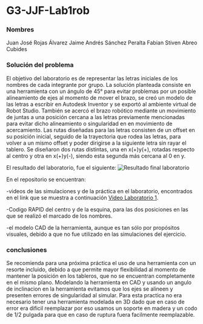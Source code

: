 # G3-JJF-Lab1rob
### Nombres
Juan José Rojas Álvarez
Jaime Andrés Sánchez Peralta
Fabian Stiven Abreo Cubides
### Solución del problema
El objetivo del laboratorio es de representar las letras iniciales de los nombres de cada integrante por grupo.
La solución planteada consiste en una herramienta con un ángulo de 45° para evitar problemas por un posible alineamiento de ejes al momento de mover el brazo, se creó un modelo de las letras a escribir en Autodesk Inventor y se exportó al ambiente virtual de Robot Studio. También se acercó el brazo robótico mediante un movimiento de juntas a una posición cercana a las letras previamente mencionadas para evitar dicho alineamiento o singularidad en en movimiento de acercamiento. Las rutas diseñadas para las letras consisten de un offset en su posición inicial, seguido de la trayectoria que rodea las letras, para volver a un mismo offset y poder dirigirse a la siguiente letra sin rayar el tablero. Se diseñaron dos rutas distintas, una en x(+)y(+), rotadas respecto al centro y otra en x(+)y(-), siendo esta segunda más cercana al 0 en y.

El resultado del laboratorio, fue el siguiente:
![Resultado final laboratorio](drive.google.com/file/d/1lQ5JUMA3xT-8_DehqiqwM6muVTgrXkPd/view?usp=share_link)

En el repositorio se encuentran: 

-videos de las simulaciones y de la práctica en el laboratorio, encontrados en el link que se muestra a continuación [Video Laboratorio 1](youtu.be/TSpJmbPzFIQ]).

-Codigo RAPID del centro y de la esquina, para las dos posiciones en las que se realizó el marcado de los nombres.

-el modelo CAD de la herramienta, aunque es tan sólo por propósitos visuales, debido a que no fue utilizado en las simulaciones del ejercicio.
### conclusiones
Se recomienda para una próxima práctica el uso de una herramienta con un resorte incluido, debido a que permite mayor flexibilidad al momento de mantener la posición en los tableros, que no se encuentran completamente en el mismo plano.
Modelando la herramienta en CAD y usando un angulo de inclinacion en la herramienta evitamos que los ejes se alineen y presenten errores de singularidad al simular.
Para esta practica no era necesario tener una herramienta modelada en 3D dado que en caso de error era dificil reemplazar por eso usamos un soporte en madera y un codo de 1/2 pulgada para que en caso de ruptura fuera facilmente reemplazable.
